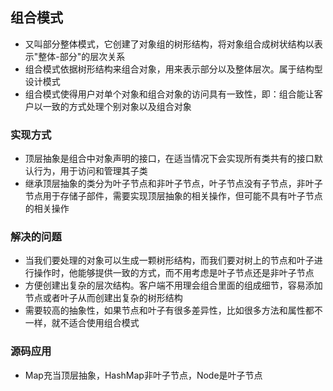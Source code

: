 ## 组合模式

-   又叫部分整体模式，它创建了对象组的树形结构，将对象组合成树状结构以表示"整体-部分"的层次关系
-   组合模式依据树形结构来组合对象，用来表示部分以及整体层次。属于结构型设计模式
-   组合模式使得用户对单个对象和组合对象的访问具有一致性，即：组合能让客户以一致的方式处理个别对象以及组合对象

### 实现方式

-   顶层抽象是组合中对象声明的接口，在适当情况下会实现所有类共有的接口默认行为，用于访问和管理其子类
-   继承顶层抽象的类分为叶子节点和非叶子节点，叶子节点没有子节点，非叶子节点用于存储子部件，需要实现顶层抽象的相关操作，但可能不具有叶子节点的相关操作

### 解决的问题

-   当我们要处理的对象可以生成一颗树形结构，而我们要对树上的节点和叶子进行操作时，他能够提供一致的方式，而不用考虑是叶子节点还是非叶子节点
-   方便创建出复杂的层次结构。客户端不用理会组合里面的组成细节，容易添加节点或者叶子从而创建出复杂的树形结构
-   需要较高的抽象性，如果节点和叶子有很多差异性，比如很多方法和属性都不一样，就不适合使用组合模式

### 源码应用

-   Map充当顶层抽象，HashMap非叶子节点，Node是叶子节点 